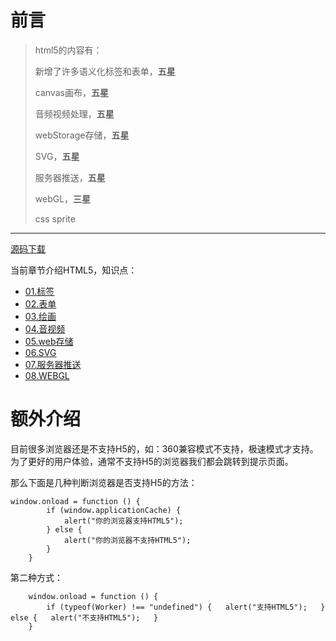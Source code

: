 # 前言

> html5的内容有：
> 
> 新增了许多语义化标签和表单，**五星**
> 
> canvas画布，**五星**
> 
> 音频视频处理，**五星**
> 
> webStorage存储，**五星**
> 
> SVG，**五星**
> 
> 服务器推送，**五星**
> 
> webGL，**三星**
> 
> css sprite

---

[源码下载](../assets/HTML5.zip)


当前章节介绍HTML5，知识点：

* [01.标签](01.md)
* [02.表单](02.md)
* [03.绘画](03.md)
* [04.音视频](04.md)
* [05.web存储](05.md)
* [06.SVG](06.md)
* [07.服务器推送](07.md)
* [08.WEBGL](08.md)


# 额外介绍

目前很多浏览器还是不支持H5的，如：360兼容模式不支持，极速模式才支持。为了更好的用户体验，通常不支持H5的浏览器我们都会跳转到提示页面。

那么下面是几种判断浏览器是否支持H5的方法：

	window.onload = function () {
            if (window.applicationCache) {
                alert("你的浏览器支持HTML5");
            } else {
                alert("你的浏览器不支持HTML5");
            }
        }

第二种方式：

        window.onload = function () {
            if (typeof(Worker) !== "undefined") {   alert("支持HTML5");   }   else {   alert("不支持HTML5");   }  
        }
